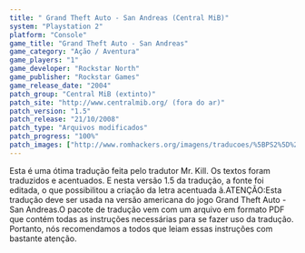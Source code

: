 ```yaml
---
title: " Grand Theft Auto - San Andreas (Central MiB)"
system: "Playstation 2"
platform: "Console"
game_title: "Grand Theft Auto - San Andreas"
game_category: "Ação / Aventura"
game_players: "1"
game_developer: "Rockstar North"
game_publisher: "Rockstar Games"
game_release_date: "2004"
patch_group: "Central MiB (extinto)"
patch_site: "http://www.centralmib.org/ (fora do ar)"
patch_version: "1.5"
patch_release: "21/10/2008"
patch_type: "Arquivos modificados"
patch_progress: "100%"
patch_images: ["http://www.romhackers.org/imagens/traducoes/%5BPS2%5D%20GTA%20-%20San%20Andreas%20-%20Mr.%20Kill%20-%201.jpg","http://www.romhackers.org/imagens/traducoes/%5BPS2%5D%20GTA%20-%20San%20Andreas%20-%20Mr.%20Kill%20-%202.jpg","http://www.romhackers.org/imagens/traducoes/%5BPS2%5D%20GTA%20-%20San%20Andreas%20-%20Mr.%20Kill%20-%203.jpg"]
---
```

Esta é uma ótima tradução feita pelo tradutor Mr. Kill. Os textos foram traduzidos e acentuados. E nesta versão 1.5 da tradução, a fonte foi editada, o que possibilitou a criação da letra acentuada ã.ATENÇÃO:Esta tradução deve ser usada na versão americana do jogo Grand Theft Auto - San Andreas.O pacote de tradução vem com um arquivo em formato PDF que contém todas as instruções necessárias para se fazer uso da tradução. Portanto, nós recomendamos a todos que leiam essas instruções com bastante atenção.